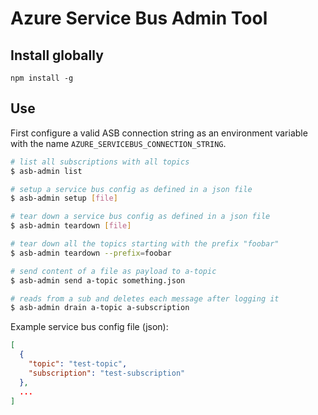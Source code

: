 # Azure Service Bus Admin Tool

## Install globally
`npm install -g`

## Use
First configure a valid ASB connection string as an environment variable
with the name `AZURE_SERVICEBUS_CONNECTION_STRING`.

```bash
# list all subscriptions with all topics
$ asb-admin list

# setup a service bus config as defined in a json file
$ asb-admin setup [file]

# tear down a service bus config as defined in a json file 
$ asb-admin teardown [file]

# tear down all the topics starting with the prefix "foobar"
$ asb-admin teardown --prefix=foobar

# send content of a file as payload to a-topic
$ asb-admin send a-topic something.json

# reads from a sub and deletes each message after logging it
$ asb-admin drain a-topic a-subscription
```
Example service bus config file (json):
```json
[
  {
    "topic": "test-topic",
    "subscription": "test-subscription"
  },
  ...
]
```